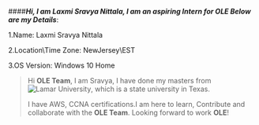 ####_**Hi, I am Laxmi Sravya Nittala, I am an aspiring Intern for OLE Below are my Details**_:

1.Name: Laxmi Sravya Nittala

2.Location\Time Zone: NewJersey\EST

3.OS Version: Windows 10 Home
 
 >Hi **OLE Team**, I am Sravya, I have done my masters from ![Lamar University][Lamar], which is a state university in Texas.
 >
 >I have AWS, CCNA certifications.I am here to learn, Contribute and collaborate with the **OLE Team**. Looking forward to work **OLE**!
 
 [Lamar]:https://www.google.com/search?q=lamar+university&sxsrf=ACYBGNQ54CQIHjUDPGh_Q5SXSsnXNVVNYA:1574975118782&source=lnms&tbm=isch&sa=X&ved=2ahUKEwjTrfDD543mAhXSZd8KHTUGBHEQ_AUoA3oECBEQBQ#imgrc=zYiPE_4VWEHlzM:
